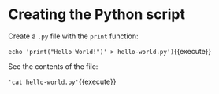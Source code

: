 # Creating the Python script

Create a `.py` file with the `print` function:

`echo 'print("Hello World!")' > hello-world.py')`{{execute}}

See the contents of the file:

`'cat hello-world.py'`{{execute}}